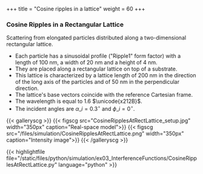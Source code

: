 +++
title = "Cosine ripples in a lattice"
weight = 60
+++

### Cosine Ripples in a Rectangular Lattice

Scattering from elongated particles distributed along a two-dimensional rectangular lattice.

* Each particle has a sinusoidal profile ("Ripple1" form factor) with a length of $100$ nm, a width of $20$ nm and a height of $4$ nm.
* They are placed along a rectangular lattice on top of a substrate.
* This lattice is characterized by a lattice length of $200$ nm in the direction of the long axis of the particles and of $50$ nm in the perpendicular direction.
* The lattice's base vectors coincide with the reference Cartesian frame.
* The wavelength is equal to $1.6$ $\unicode{x212B}$.
* The incident angles are $\alpha\_i = 0.3 ^{\circ}$ and $\phi\_i = 0^{\circ}$.

{{< galleryscg >}}
{{< figscg src="CosineRipplesAtRectLattice_setup.jpg" width="350px" caption="Real-space model">}}
{{< figscg src="/files/simulation/CosineRipplesAtRectLattice.png" width="350px" caption="Intensity image">}}
{{< /galleryscg >}}

{{< highlightfile file="/static/files/python/simulation/ex03_InterferenceFunctions/CosineRipplesAtRectLattice.py" language="python" >}}
